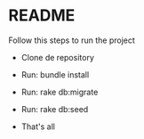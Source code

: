 # README

Follow this steps to run the project

* Clone de repository

* Run: bundle install 

* Run: rake db:migrate

* Run: rake db:seed

* That's all
